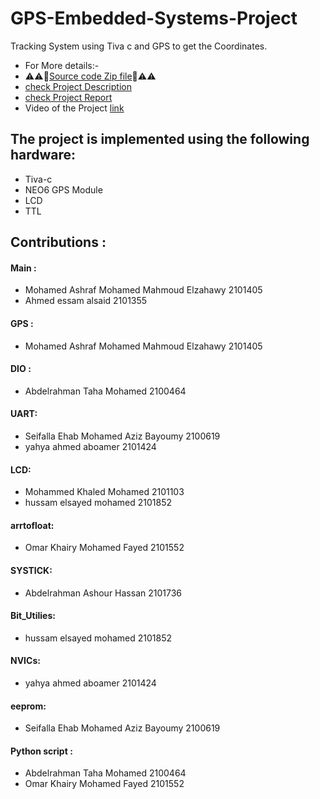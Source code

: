 # GPS-Embedded-Systems-Project
Tracking System using Tiva c and GPS to get the Coordinates.
* For More details:-
* :warning::warning::file_folder:[Source code Zip file](https://drive.google.com/file/d/1EWlWpkzkkLfEu2Ae0kGu_YeOg_KQK-Ep/view?usp=drive_link):file_folder::warning::warning:
*  [check Project Description](https://github.com/Mohamed-Ashraf0/Project-Description/blob/main/Project%20(1).pdf)
* [check Project Report](https://github.com/Mohamed-Ashraf0/embedded-project-report/blob/main/embedded%20project.pdf)
* Video of the Project [link](https://youtu.be/3NXvXFyqaHA?si=l2OUF_fKeO5iZtMm)



## The project is implemented using the following hardware:
* Tiva-c
* NEO6 GPS Module
* LCD
* TTL


##  Contributions :

#### Main : 
- Mohamed Ashraf Mohamed Mahmoud Elzahawy    2101405
- Ahmed essam alsaid                         2101355

#### GPS :
- Mohamed Ashraf Mohamed Mahmoud Elzahawy    2101405

#### DIO :
- Abdelrahman Taha Mohamed                   2100464

#### UART:
- Seifalla Ehab Mohamed Aziz Bayoumy         2100619
- yahya ahmed aboamer                        2101424
     
#### LCD:
- Mohammed Khaled Mohamed                    2101103        
- hussam elsayed mohamed                     2101852
  
#### arrtofloat:
- Omar Khairy Mohamed Fayed                  2101552    

 #### SYSTICK:
- Abdelrahman Ashour Hassan                   2101736   

 #### Bit_Utilies:
- hussam elsayed mohamed                      2101852
  
 #### NVICs:
- yahya ahmed aboamer                         2101424

 #### eeprom:
- Seifalla Ehab Mohamed Aziz Bayoumy         2100619

 #### Python script :
- Abdelrahman Taha Mohamed                   2100464
- Omar Khairy Mohamed Fayed                  2101552         
